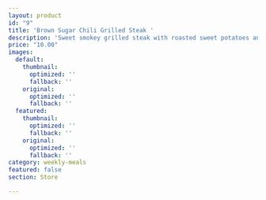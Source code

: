 ```yaml
---
layout: product
id: "9"
title: 'Brown Sugar Chili Grilled Steak '
description: 'Sweet smokey grilled steak with roasted sweet potatoes and steamed broccoli '
price: "10.00"
images:
  default:
    thumbnail:
      optimized: ''
      fallback: ''
    original:
      optimized: ''
      fallback: ''
  featured:
    thumbnail:
      optimized: ''
      fallback: ''
    original:
      optimized: ''
      fallback: ''
category: weekly-meals
featured: false
section: Store

---
```

